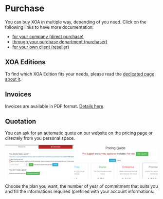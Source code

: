 # Purchase

You can buy XOA in multiple way, depending of you need. Click on the following links to have more documentation:

* [for your company (direct purchase)](directpurchase.md)
* [through your purchase department (purchaser)](through_purchase_department.md)
* [for your own client (reseller)](reseller.md)

## XOA Editions

To find which XOA Edition fits your needs, please read the [dedicated page about it](editions.md).

## Invoices

Invoices are available in PDF format. [Details here](invoices.md).

## Quotation

You can ask for an automatic quote on our website on the pricing page or directely from you personal space. 

![button-quotation](./assets/quotation.png)

Choose the plan you want, the number of year of commitment that suits you and fill the informations required (prefilled with your account informations. 
